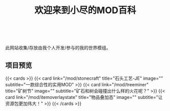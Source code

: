 ﻿---
linkTitle: 首页
title: "欢迎来到小尽的MOD百科"
cascade:
  type: hextra-home
---
\
\
此网站收集/存放由我个人开发/参与的我的世界模组。
## 项目预览

{{< cards >}}
	{{< card link="/mod/stonecraft" title="石头工艺-JE" image="" subtitle="一款综合性的实用MOD" >}}
	{{< card link="/mod/treeminer" title="矿树节" image="" subtitle="矿石和树会碰撞出什么样的火花呢？" >}}
	{{< card link="/mod/itemoverlaystate" title="物品叠加态" image="" subtitle="让资源包更加伟大！" >}}
{{< /cards >}}